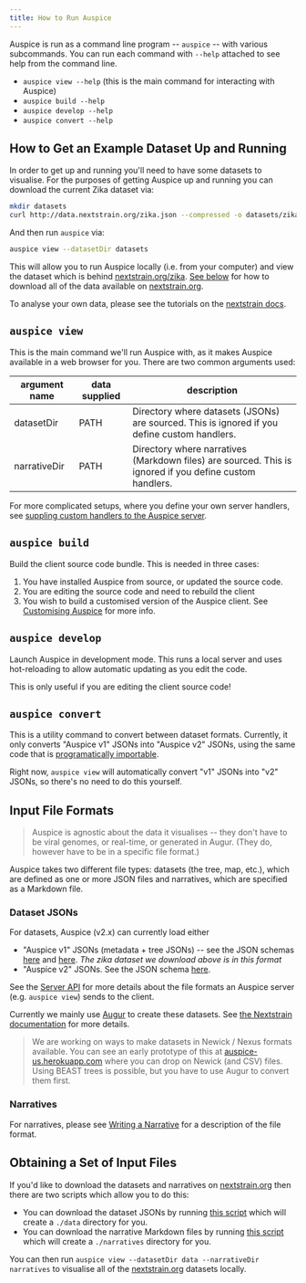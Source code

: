 ```yaml
---
title: How to Run Auspice
---
```



Auspice is run as a command line program -- `auspice` -- with various subcommands.
You can run each command with `--help` attached to see help from the command line.

* `auspice view --help` (this is the main command for interacting with Auspice)
* `auspice build --help`
* `auspice develop --help`
* `auspice convert --help`


## How to Get an Example Dataset Up and Running

In order to get up and running you'll need to have some datasets to visualise.
For the purposes of getting Auspice up and running you can download the current Zika dataset via:

```bash
mkdir datasets
curl http://data.nextstrain.org/zika.json --compressed -o datasets/zika.json
```

And then run `auspice` via:
```bash
auspice view --datasetDir datasets
```

This will allow you to run Auspice locally (i.e. from your computer) and view the dataset which is behind [nextstrain.org/zika](https://nextstrain.org/zika).
[See below](#obtaining-a-set-of-input-files) for how to download all of the data available on [nextstrain.org](https://nextstrain.org).


To analyse your own data, please see the tutorials on the [nextstrain docs](https://nextstrain.org/docs/).

## `auspice view`

This is the main command we'll run Auspice with, as it makes Auspice available in a web browser for you.
There are two common arguments used:

| argument name | data supplied | description |
| --------      | ----------     | --------    |
|datasetDir    | PATH   |    Directory where datasets (JSONs) are sourced. This is  ignored if you define custom handlers. |
|narrativeDir    | PATH   |  Directory where narratives (Markdown files) are  sourced. This is ignored if you define custom handlers. |

For more complicated setups, where you define your own server handlers, see [suppling custom handlers to the Auspice server](server/api.md#suppling-custom-handlers-to-the-auspice-server).

## `auspice build`

Build the client source code bundle.
This is needed in three cases:
1. You have installed Auspice from source, or updated the source code.
1. You are editing the source code and need to rebuild the client
1. You wish to build a customised version of the Auspice client.
See [Customising Auspice](customise-client/introduction.md) for more info.


## `auspice develop`

Launch Auspice in development mode. This runs a local server and uses
hot-reloading to allow automatic updating as you edit the code.

This is only useful if you are editing the client source code!

## `auspice convert`

This is a utility command to convert between dataset formats.
Currently, it only converts "Auspice v1" JSONs into "Auspice v2" JSONs, using the same code that is [programatically importable](server/api.md#convertfromv1).

Right now, `auspice view` will automatically convert "v1" JSONs into "v2" JSONs, so there's no need to do this yourself.


## Input File Formats

> Auspice is agnostic about the data it visualises -- they don't have to be viral genomes, or real-time, or generated in Augur.
(They do, however have to be in a specific file format.)

Auspice takes two different file types: datasets (the tree, map, etc.), which are defined as one or more JSON files and narratives, which are specified as a Markdown file.

### Dataset JSONs

For datasets, Auspice (v2.x) can currently load either
* "Auspice v1" JSONs (metadata + tree JSONs) -- see the JSON schemas [here](https://github.com/nextstrain/augur/blob/master/augur/data/schema-export-v1-meta.json) and [here](https://github.com/nextstrain/augur/blob/master/augur/data/schema-export-v1-tree.json).
_The zika dataset we download above is in this format_
* "Auspice v2" JSONs. See the JSON schema [here](https://github.com/nextstrain/augur/blob/master/augur/data/schema-export-v2.json).

See the [Server API](server/api.md) for more details about the file formats an Auspice server (e.g. `auspice view`) sends to the client.

Currently we mainly use [Augur](https://github.com/nextstrain/augur) to create these datasets.
See [the Nextstrain documentation](https://nextstrain.org/docs/bioinformatics/introduction-to-augur) for more details.

> We are working on ways to make datasets in Newick / Nexus formats available. You can see an early prototype of this at [auspice-us.herokuapp.com](https://auspice-us.herokuapp.com/) where you can drop on Newick (and CSV) files.
Using BEAST trees is possible, but you have to use Augur to convert them first.


### Narratives
For narratives, please see [Writing a Narrative](narratives/how-to-write.md) for a description of the file format.


## Obtaining a Set of Input Files

If you'd like to download the datasets and narratives on [nextstrain.org](https://nextstrain.org) then there are two scripts which allow you to do this:

* You can download the dataset JSONs by running [this script](https://github.com/nextstrain/auspice/blob/master/scripts/get-data.sh) which will create a `./data` directory for you.
* You can download the narrative Markdown files by running [this script](https://github.com/nextstrain/auspice/blob/master/scripts/get-narratives.sh) which will create a `./narratives` directory for you.

You can then run `auspice view --datasetDir data --narrativeDir narratives` to visualise all of the [nextstrain.org](https://nextstrain.org) datasets locally.
